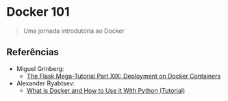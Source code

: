 # Docker 101
> Uma jornada introdutória ao Docker

## Referências
- Miguel Grinberg:
  - [The Flask Mega-Tutorial Part XIX: Deployment on Docker Containers](https://blog.miguelgrinberg.com/post/the-flask-mega-tutorial-part-xix-deployment-on-docker-containers)
- Alexander Ryabtsev:
  - [What is Docker and How to Use it With Python (Tutorial)](https://djangostars.com/blog/what-is-docker-and-how-to-use-it-with-python/)
